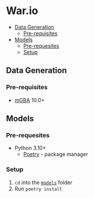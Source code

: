 # War.io

- [Data Generation](#data-generation)
  - [Pre-requisites](#pre-requisites)
- [Models](#models)
  - [Pre-requesites](#pre-requesites)
  - [Setup](#setup)

## Data Generation

### Pre-requisites

- [mGBA](https://mgba.io/) 10.0+

## Models

### Pre-requesites

- Python 3.10+
  - [Poetry](https://python-poetry.org/docs/) - package manager

### Setup

1. `cd` into the [`models`](models/) folder
2. Run `poetry install`
